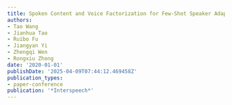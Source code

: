 ```yaml
---
title: Spoken Content and Voice Factorization for Few-Shot Speaker Adaptation.
authors:
- Tao Wang
- Jianhua Tao
- Ruibo Fu
- Jiangyan Yi
- Zhengqi Wen
- Rongxiu Zhong
date: '2020-01-01'
publishDate: '2025-04-09T07:44:12.469458Z'
publication_types:
- paper-conference
publication: '*Interspeech*'
---
```

